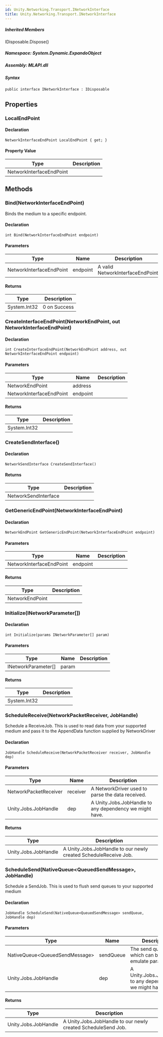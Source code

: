 ```yaml
---  
id: Unity.Networking.Transport.INetworkInterface  
title: Unity.Networking.Transport.INetworkInterface  
---
```


<div class="markdown level0 summary">

</div>

<div class="markdown level0 conceptual">

</div>

<div class="inheritedMembers">

##### Inherited Members

<div>

IDisposable.Dispose()

</div>

</div>

##### **Namespace**: System.Dynamic.ExpandoObject

##### **Assembly**: MLAPI.dll

##### Syntax

    public interface INetworkInterface : IDisposable

## Properties 

### LocalEndPoint

<div class="markdown level1 summary">

</div>

<div class="markdown level1 conceptual">

</div>

#### Declaration

    NetworkInterfaceEndPoint LocalEndPoint { get; }

#### Property Value

| Type                     | Description |
|--------------------------|-------------|
| NetworkInterfaceEndPoint |             |

## Methods 

### Bind(NetworkInterfaceEndPoint)

<div class="markdown level1 summary">

Binds the medium to a specific endpoint.

</div>

<div class="markdown level1 conceptual">

</div>

#### Declaration

    int Bind(NetworkInterfaceEndPoint endpoint)

#### Parameters

| Type                     | Name     | Description                       |
|--------------------------|----------|-----------------------------------|
| NetworkInterfaceEndPoint | endpoint | A valid NetworkInterfaceEndPoint. |

#### Returns

| Type         | Description  |
|--------------|--------------|
| System.Int32 | 0 on Success |

### CreateInterfaceEndPoint(NetworkEndPoint, out NetworkInterfaceEndPoint)

<div class="markdown level1 summary">

</div>

<div class="markdown level1 conceptual">

</div>

#### Declaration

    int CreateInterfaceEndPoint(NetworkEndPoint address, out NetworkInterfaceEndPoint endpoint)

#### Parameters

| Type                     | Name     | Description |
|--------------------------|----------|-------------|
| NetworkEndPoint          | address  |             |
| NetworkInterfaceEndPoint | endpoint |             |

#### Returns

| Type         | Description |
|--------------|-------------|
| System.Int32 |             |

### CreateSendInterface()

<div class="markdown level1 summary">

</div>

<div class="markdown level1 conceptual">

</div>

#### Declaration

    NetworkSendInterface CreateSendInterface()

#### Returns

| Type                 | Description |
|----------------------|-------------|
| NetworkSendInterface |             |

### GetGenericEndPoint(NetworkInterfaceEndPoint)

<div class="markdown level1 summary">

</div>

<div class="markdown level1 conceptual">

</div>

#### Declaration

    NetworkEndPoint GetGenericEndPoint(NetworkInterfaceEndPoint endpoint)

#### Parameters

| Type                     | Name     | Description |
|--------------------------|----------|-------------|
| NetworkInterfaceEndPoint | endpoint |             |

#### Returns

| Type            | Description |
|-----------------|-------------|
| NetworkEndPoint |             |

### Initialize(INetworkParameter\[\])

<div class="markdown level1 summary">

</div>

<div class="markdown level1 conceptual">

</div>

#### Declaration

    int Initialize(params INetworkParameter[] param)

#### Parameters

| Type                  | Name  | Description |
|-----------------------|-------|-------------|
| INetworkParameter\[\] | param |             |

#### Returns

| Type         | Description |
|--------------|-------------|
| System.Int32 |             |

### ScheduleReceive(NetworkPacketReceiver, JobHandle)

<div class="markdown level1 summary">

Schedule a ReceiveJob. This is used to read data from your supported
medium and pass it to the AppendData function supplied by NetworkDriver

</div>

<div class="markdown level1 conceptual">

</div>

#### Declaration

    JobHandle ScheduleReceive(NetworkPacketReceiver receiver, JobHandle dep)

#### Parameters

| Type                  | Name     | Description                                             |
|-----------------------|----------|---------------------------------------------------------|
| NetworkPacketReceiver | receiver | A NetworkDriver used to parse the data received.        |
| Unity.Jobs.JobHandle  | dep      | A Unity.Jobs.JobHandle to any dependency we might have. |

#### Returns

| Type                 | Description                                                      |
|----------------------|------------------------------------------------------------------|
| Unity.Jobs.JobHandle | A Unity.Jobs.JobHandle to our newly created ScheduleReceive Job. |

### ScheduleSend(NativeQueue&lt;QueuedSendMessage&gt;, JobHandle)

<div class="markdown level1 summary">

Schedule a SendJob. This is used to flush send queues to your supported
medium

</div>

<div class="markdown level1 conceptual">

</div>

#### Declaration

    JobHandle ScheduleSend(NativeQueue<QueuedSendMessage> sendQueue, JobHandle dep)

#### Parameters

| Type                                 | Name      | Description                                                |
|--------------------------------------|-----------|------------------------------------------------------------|
| NativeQueue&lt;QueuedSendMessage&gt; | sendQueue | The send queue which can be used to emulate parallel send. |
| Unity.Jobs.JobHandle                 | dep       | A Unity.Jobs.JobHandle to any dependency we might have.    |

#### Returns

| Type                 | Description                                                   |
|----------------------|---------------------------------------------------------------|
| Unity.Jobs.JobHandle | A Unity.Jobs.JobHandle to our newly created ScheduleSend Job. |
